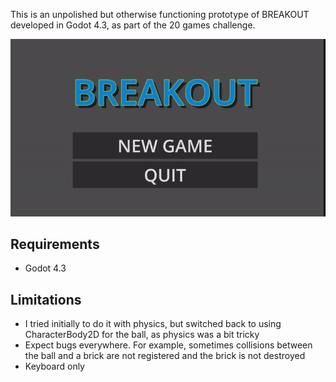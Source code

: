 This is an unpolished but otherwise functioning prototype of BREAKOUT developed in Godot 4.3, as part of the 20 games challenge.

![](assets/breakout.GIF)

Requirements
------------
- Godot 4.3

Limitations
---
- I tried initially to do it with physics, but switched back to using CharacterBody2D for the ball, as physics was a bit tricky
- Expect bugs everywhere. For example, sometimes collisions between the ball and a brick are not registered and the brick is not destroyed
- Keyboard only